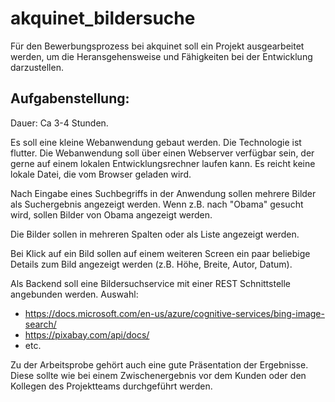 # akquinet_bildersuche

Für den Bewerbungsprozess bei akquinet soll ein Projekt ausgearbeitet werden, um die Heransgehensweise und Fähigkeiten bei der Entwicklung darzustellen.

## Aufgabenstellung:
Dauer: Ca 3-4 Stunden.

Es soll eine kleine Webanwendung gebaut werden. Die Technologie ist flutter. Die Webanwendung soll über einen Webserver verfügbar sein, der gerne auf einem lokalen Entwicklungsrechner laufen kann. Es reicht keine lokale Datei, die vom Browser geladen wird.

Nach Eingabe eines Suchbegriffs in der Anwendung sollen mehrere Bilder als Suchergebnis angezeigt werden. Wenn z.B. nach "Obama" gesucht wird, sollen Bilder von Obama angezeigt werden.

Die Bilder sollen in mehreren Spalten oder als Liste angezeigt werden.

Bei Klick auf ein Bild sollen auf einem weiteren Screen ein paar beliebige Details zum Bild angezeigt werden (z.B. Höhe, Breite, Autor, Datum).

Als Backend soll eine Bildersuchservice mit einer REST Schnittstelle angebunden werden. Auswahl:
- https://docs.microsoft.com/en-us/azure/cognitive-services/bing-image-search/
- https://pixabay.com/api/docs/
- etc.

Zu der Arbeitsprobe gehört auch eine gute Präsentation der Ergebnisse. Diese sollte wie bei einem Zwischenergebnis vor dem Kunden oder den Kollegen des Projektteams durchgeführt werden.

